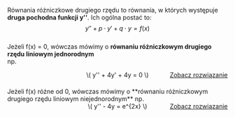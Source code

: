 Równania różniczkowe drugiego rzędu to równania, w których występuje **druga pochodna funkcji y''**.  Ich ogólna postać to:
$$
y'' + p \cdot y' + q \cdot y = f(x)
$$  
Jeżeli f(x) = 0, wówczas mówimy o **równaniu różniczkowym drugiego rzędu liniowym jednorodnym**  
np.
<div style="display: flex; justify-content: space-between; align-items: center; margin-bottom: 1.5em;">
  <div style="flex: 1;"></div>
  <div style="flex: 1; text-align: center;">\( y'' + 4y' + 4y = 0 \)</div>
  <div style="flex: 1; text-align: right;">
    <a href="../przyklad-metoda1-rzedu-2/">Zobacz rozwiązanie</a>
  </div>
</div> 
Jeżeli f(x) różne od 0, wówczas mówimy o **równaniu różniczkowym drugiego rzędu liniowym niejednorodnym**  
np.  
<div style="display: flex; justify-content: space-between; align-items: center; margin-bottom: 1.5em;">
  <div style="flex: 1;"></div>
  <div style="flex: 1; text-align: center;">\( y'' - 4y = e^{2x} \)</div>
  <div style="flex: 1; text-align: right;">
    <a href="../przyklad-metoda2-rzedu-2/">Zobacz rozwiązanie</a>
  </div>
</div>  
 